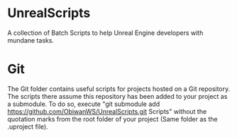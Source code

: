 # UnrealScripts
A collection of Batch Scripts to help Unreal Engine developers with mundane tasks.

# Git
The Git folder contains useful scripts for projects hosted on a Git repository. The scripts there assume this repository has been added to your project as a submodule. To do so, execute "git submodule add https://github.com/ObiwanWS/UnrealScripts.git Scripts" without the quotation marks from the root folder of your project (Same folder as the .uproject file).
